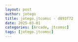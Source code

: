 ```yaml
---
layout: post
author: jotego
title: jotego.jtcomsc - d893f72
date: 2025-03-01
categories: [Arcade, jtcomsc]
tags: [jotego.jtcomsc]
---
```


